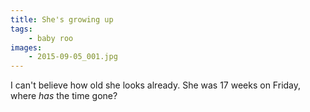 ```yaml
---
title: She's growing up
tags:
    - baby roo
images:
    - 2015-09-05_001.jpg
---
```

I can't believe how old she looks already. She was 17 weeks on Friday, where _has_ the time gone?